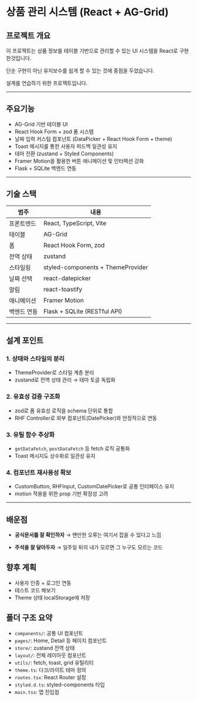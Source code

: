 # 상품 관리 시스템 (React + AG-Grid)

## 프로젝트 개요

이 프로젝트는 상품 정보를 테이블 기반으로 관리할 수 있는
UI 시스템을 React로 구현한것입니다.

단순 구현이 아닌 유지보수를 쉽게 할 수 있는 것에 중점을 두었습니다.

설계를 연습하기 위한 프로젝트입니다.

---

## 주요기능

- AG-Grid 기반 테이블 UI
- React Hook Form + zod 폼 시스템
- 날짜 입력 커스텀 컴포넌트 (DataPicker + React Hook Form + theme)
- Toast 메시지를 통한 사용자 피드백 일관성 유지
- 테마 전환 (zustand + Styled Components)
- Framer Motion을 활용한 버튼 애니메이션 및 인터렉션 강화
- Flask + SQLite 백엔드 연동

---

## 기술 스택

| 범주        | 내용                              |
| ----------- | --------------------------------- |
| 프론트엔드  | React, TypeScript, Vite           |
| 테이블      | AG-Grid                           |
| 폼          | React Hook Form, zod              |
| 전역 상태   | zustand                           |
| 스타일링    | styled-components + ThemeProvider |
| 날짜 선택   | react-datepicker                  |
| 알림        | react-toastify                    |
| 애니메이션  | Framer Motion                     |
| 백엔드 연동 | Flask + SQLite (RESTful API)      |

---

## 설계 포인트

### 1. 상태와 스타일의 분리

- ThemeProvider로 스타일 계층 분리
- zustand로 전역 상태 관리 → 테마 토글 독립화

### 2. 유효성 검증 구조화

- zod로 폼 유효성 로직을 schema 단위로 통합
- RHF Controller로 외부 컴포넌트(DatePicker)와 안정적으로 연동

### 3. 유틸 함수 추상화

- `getDataFetch`, `postDataFetch` 등 fetch 로직 공통화
- Toast 메시지도 상수화로 일관성 유지

### 4. 컴포넌트 재사용성 확보

- CustomButton, RHFInput, CustomDatePicker로 공통 인터페이스 유지
- motion 적용을 위한 prop 기반 확장성 고려

---

## 배운점

- **공식문서를 잘 확인하자**
  → 왠만한 오류는 여기서 잡을 수 있다고 느낌

- **주석을 잘 달아두자**
  → 일주일 뒤의 내가 모르면 그 누구도 모르는 코드

## 향후 계획

- 사용자 인증 + 로그인 연동
- 테스트 코드 해보기
- Theme 상태 localStorage에 저장

## 폴더 구조 요약

- `components/`: 공통 UI 컴포넌트
- `pages/`: Home, Detail 등 페이지 컴포넌트
- `store/`: zustand 전역 상태
- `layout/`: 전체 레이아웃 컴포넌트
- `utils/`: fetch, toast, grid 유틸리티
- `theme.ts`: 다크/라이트 테마 정의
- `routes.tsx`: React Router 설정
- `styled.d.ts`: styled-components 타입
- `main.tsx`: 앱 진입점
